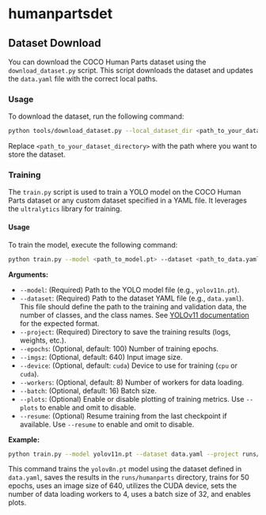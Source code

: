 # humanpartsdet

## Dataset Download

You can download the COCO Human Parts dataset using the `download_dataset.py` script. This script downloads the dataset and updates the `data.yaml` file with the correct local paths.

### Usage

To download the dataset, run the following command:

```bash
python tools/download_dataset.py --local_dataset_dir <path_to_your_dataset_directory>
```

Replace `<path_to_your_dataset_directory>` with the path where you want to store the dataset.


### Training

The `train.py` script is used to train a YOLO model on the COCO Human Parts dataset or any custom dataset specified in a YAML file. It leverages the `ultralytics` library for training.

#### Usage

To train the model, execute the following command:

```bash
python train.py --model <path_to_model.pt> --dataset <path_to_data.yaml> --project <path_to_project_dir> --epochs <num_epochs> --imgsz <image_size> --device <device> --workers <num_workers> --batch <batch_size> --plots --resume
```

**Arguments:**

*   `--model`: (Required) Path to the YOLO model file (e.g., `yolov11n.pt`).
*   `--dataset`: (Required) Path to the dataset YAML file (e.g., `data.yaml`).  This file should define the path to the training and validation data, the number of classes, and the class names. See [YOLOv11 documentation](https://docs.ultralytics.com/datasets/detect/) for the expected format.
*   `--project`: (Required) Directory to save the training results (logs, weights, etc.).
*   `--epochs`: (Optional, default: 100) Number of training epochs.
*   `--imgsz`: (Optional, default: 640) Input image size.
*   `--device`: (Optional, default: `cuda`) Device to use for training (`cpu` or `cuda`).
*   `--workers`: (Optional, default: 8) Number of workers for data loading.
*   `--batch`: (Optional, default: 16) Batch size.
*   `--plots`: (Optional) Enable or disable plotting of training metrics. Use `--plots` to enable and omit to disable.
*   `--resume`: (Optional) Resume training from the last checkpoint if available. Use `--resume` to enable and omit to disable.

**Example:**

```bash
python train.py --model yolov11n.pt --dataset data.yaml --project runs/humanparts --epochs 50 --imgsz 640 --device cuda --workers 4 --batch 32 --plots
```

This command trains the `yolov8n.pt` model using the dataset defined in `data.yaml`, saves the results in the `runs/humanparts` directory, trains for 50 epochs, uses an image size of 640, utilizes the CUDA device, sets the number of data loading workers to 4, uses a batch size of 32, and enables plots.